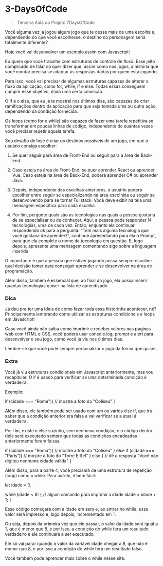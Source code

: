 # 3-DaysOfCode


>Terceira Aula do Projeto 7DaysOfCode

Você alguma vez já jogou algum jogo que te desse mais de uma escolha e, dependendo do que você escolhesse, o destino do personagem seria totalmente diferente?

Hoje você vai desenvolver um exemplo assim com Javascript!

Eu quero que você trabalhe com estruturas de controle de fluxo. Esse jeito complicado de falar só quer dizer que, assim como nos jogos, a história que você montar precisa se adaptar às respostas dadas por quem está jogando.

Para isso, você vai precisar de algumas estruturas capazes de alterar o fluxo da aplicação, como for, while, if e else. Todas essas conseguem cumprir esse objetivo, dada uma certa condição.

O if e o else, que eu já te mostrei nos últimos dias, são capazes de criar ramificações dentro da aplicação para que seja tomada uma ou outra ação, dependendo da condição fornecida.

Os loops (como for e while) são capazes de fazer uma tarefa repetitiva se transformar em poucas linhas de código, independente de quantas vezes você precisar repetir aquela tarefa.

Seu desafio de hoje é criar os destinos possíveis de um jogo, em que o usuário consiga escolher:

1. Se quer seguir para área de Front-End ou seguir para a área de Back-End.

2. Caso esteja na área de Front-End, se quer aprender React ou aprender Vue. Caso esteja na área de Back-End, poderá aprender C# ou aprender Java.

3. Depois, independente das escolhas anteriores, o usuário poderá escolher entre seguir se especializando na área escolhida ou seguir se desenvolvendo para se tornar Fullstack. Você deve exibir na tela uma mensagem específica para cada escolha.

4. Por fim, pergunte quais são as tecnologias nas quais a pessoa gostaria de se especializar ou de conhecer. Aqui, a pessoa pode responder N tecnologias, uma de cada vez. Então, enquanto ela continuar respondendo ok para a pergunta: "Tem mais alguma tecnologia que você gostaria de aprender?", continue apresentando para ela o Prompt, para que ela complete o nome da tecnologia em questão. E, logo depois, apresente uma mensagem comentando algo sobre a linguagem inserida.

O importante é que a pessoa que estiver jogando possa sempre escolher qual decisão tomar para conseguir aprender e se desenvolver na área de programação.

Além disso, também é essencial que, ao final do jogo, ela possa inserir quantas tecnologias quiser na lista de aprendizado.


<h3>Dica</h3>
<p>Já deu pra ter uma ideia de como fazer toda essa historinha acontecer, né? Principalmente lembrando como utilizar as estruturas condicionais e loops em Javascript!

Caso você ainda não saiba como imprimir e receber valores nas páginas web com HTML e CSS, você poderá usar console.log, prompt e alert para desenvolver o seu jogo, como você já viu nos últimos dias.

Lembre-se que você pode sempre personalizar o jogo da forma que quiser.</p>

<h3>Extra</h3>

<p>Você já viu estruturas condicionais em Javascript anteriormente, mas vou recapitular. O if é usado para verificar se uma determinada condição é verdadeira.

Exemplo:

if (cidade === "Roma"){
    // mostre a foto do "Coliseu"
}

Além disso, ele também pode ser usado com um ou vários else if, que irá saber que a condição anterior era falsa e vai verificar se a atual é verdadeira.

Por fim, existe o else sozinho, sem nenhuma condição, e o código dentro dele será executado sempre que todas as condições encadeadas anteriormente forem falsas.

if (cidade === "Roma"){
    // mostre a foto do "Coliseu"
}
else if (cidade === "Paris"){
    // mostre a foto do "Torre Eiffel"
}
else {
    // dê a resposta "Você não digitou nenhuma cidade válida"
}

Além disso, para a parte 4, você precisará de uma estrutura de repetição (loop) como o while. Para usá-lo, é bem fácil:

let idade = 0;

while (idade < 8) {
    // algum comando para imprimir a idade
    idade = idade + 1;
}

Esse código começará com a idade em zero e, ao entrar no while, esse valor será impresso e, logo depois, incrementado em 1.

Ou seja, depois da primeira vez que ele passar, o valor da idade será igual a 1, que é menor que 8, e por isso, a condição do while terá um resultado verdadeiro e ele continuará a ser executado.

Ele só vai parar quando o valor da variável idade chegar a 8, que não é menor que 8, e por isso a condição do while terá um resultado falso.

Você também pode aprender mais sobre o while nesse site.
</p>




